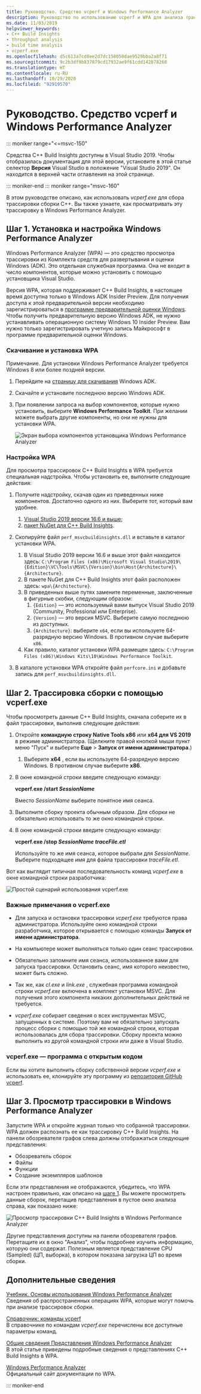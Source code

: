 ```yaml
---
title: Руководство. Средство vcperf и Windows Performance Analyzer
description: Руководство по использованию vcperf и WPA для анализа трассировок сборки C++.
ms.date: 11/03/2019
helpviewer_keywords:
- C++ Build Insights
- throughput analysis
- build time analysis
- vcperf.exe
ms.openlocfilehash: d5c613a7cd8ee2d7dc158050dae9529bba2a8f71
ms.sourcegitcommit: 9c2b3df9b837879cd17932ae9f61cdd142078260
ms.translationtype: HT
ms.contentlocale: ru-RU
ms.lasthandoff: 10/29/2020
ms.locfileid: "92919570"
---
```

# <a name="tutorial-vcperf-and-windows-performance-analyzer"></a>Руководство. Средство vcperf и Windows Performance Analyzer

::: moniker range="<=msvc-150"

Средства C++ Build Insights доступны в Visual Studio 2019. Чтобы отобразилась документация для этой версии, установите в этой статье селектор **Версия** Visual Studio в положение "Visual Studio 2019". Он находится в верхней части оглавления на этой странице.

::: moniker-end
::: moniker range="msvc-160"

В этом руководстве описано, как использовать *vcperf.exe* для сбора трассировки сборки C++. Вы также узнаете, как просматривать эту трассировку в Windows Performance Analyzer.

## <a name="step-1-install-and-configure-windows-performance-analyzer"></a>Шаг 1. Установка и настройка Windows Performance Analyzer

Windows Performance Analyzer (WPA) — это средство просмотра трассировки из Комплекта средств для развертывания и оценки Windows (ADK). Это отдельная служебная программа. Она не входит в число компонентов, которые можно установить с помощью установщика Visual Studio.

Версия WPA, которая поддерживает C++ Build Insights, в настоящее время доступна только в Windows ADK Insider Preview. Для получения доступа к этой предварительной версии необходимо зарегистрироваться в [программе предварительной оценки Windows](https://insider.windows.com). Чтобы получить предварительную версию Windows ADK, не нужно устанавливать операционную систему Windows 10 Insider Preview. Вам нужно только зарегистрировать учетную запись Майкрософт в программе предварительной оценки Windows.

### <a name="to-download-and-install-wpa"></a>Скачивание и установка WPA

Примечание. Для установки Windows Performance Analyzer требуется Windows 8 или более поздней версии.

1. Перейдите на [страницу для скачивания](/windows-hardware/get-started/adk-install) Windows ADK.

1. Скачайте и установите последнюю версию Windows ADK.

1. При появлении запроса на выбор компонентов, которые нужно установить, выберите **Windows Performance Toolkit**. При желании можете выбрать другие компоненты, но они не нужны для установки WPA.

   ![Экран выбора компонентов установщика Windows Performance Analyzer](media/wpa-installation.png)

### <a name="to-configure-wpa"></a><a name="configuration-steps"></a> Настройка WPA

Для просмотра трассировок C++ Build Insights в WPA требуется специальная надстройка. Чтобы установить ее, выполните следующие действия:

1. Получите надстройку, скачав один из приведенных ниже компонентов. Достаточно одного из них. Выберите тот, который вам удобнее.
    1. [Visual Studio 2019 версии 16.6 и выше](https://visualstudio.microsoft.com/downloads/);
    1. [пакет NuGet для C++ Build Insights](https://www.nuget.org/packages/Microsoft.Cpp.BuildInsights/).

1. Скопируйте файл `perf_msvcbuildinsights.dll` и вставьте в каталог установки WPA.
    1. В Visual Studio 2019 версии 16.6 и выше этот файл находится здесь: `C:\Program Files (x86)\Microsoft Visual Studio\2019\{Edition}\VC\Tools\MSVC\{Version}\bin\Host{Architecture}\{Architecture}`.
    1. В пакете NuGet для C++ Build Insights этот файл расположен здесь: `wpa\{Architecture}`.
    1. В приведенных выше путях замените переменные, заключенные в фигурные скобки, следующим образом:
        1. `{Edition}` — это используемый вами выпуск Visual Studio 2019 (Community, Professional или Enterprise).
        1. `{Version}` — это версия MSVC. Выберите самую последнюю из доступных.
        1. `{Architecture}`: выберите `x64`, если вы используете 64-разрядную версию Windows. В противном случае выберите `x86`.
    1. Как правило, каталог установки WPA размещен здесь: `C:\Program Files (x86)\Windows Kits\10\Windows Performance Toolkit`.

1. В каталоге установки WPA откройте файл `perfcore.ini` и добавьте запись для `perf_msvcbuildinsights.dll`.

## <a name="step-2-trace-your-build-with-vcperfexe"></a>Шаг 2. Трассировка сборки с помощью vcperf.exe

Чтобы просмотреть данные C++ Build Insights, сначала соберите их в файл трассировки, выполнив следующие действия:

1. Откройте **командную строку Native Tools x86** или **x64 для VS 2019** в режиме администратора. (Щелкните правой кнопкой мыши пункт меню "Пуск" и выберите **Еще** > **Запуск от имени администратора**.)
    1. Выберите **x64** , если вы используете 64-разрядную версию Windows. В противном случае выберите **x86**.

1. В окне командной строки введите следующую команду:

   **vcperf.exe /start _SessionName_**

   Вместо *SessionName* выберите понятное имя сеанса.

1. Выполните сборку проекта обычным образом. Для сборки не обязательно использовать то же окно командной строки.

1. В окне командной строки введите следующую команду:

   **vcperf.exe /stop _SessionName_ _traceFile.etl_**

   Используйте то же имя сеанса, которое выбрали для *SessionName*. Выберите подходящее имя для файла трассировки *traceFile.etl*.

Вот как выглядит типичная последовательность команд *vcperf.exe* в окне командной строки разработчика:

![Простой сценарий использования vcperf.exe](media/vcperf-simple-usage.png)

### <a name="important-notes-about-vcperfexe"></a>Важные примечания о vcperf.exe

- Для запуска и остановки трассировки *vcperf.exe* требуются права администратора. Используйте окно командной строки разработчика, которое открывается с помощью команды **Запуск от имени администратора**.

- На компьютере может выполняться только один сеанс трассировки.

- Обязательно запомните имя сеанса, использованное вами для запуска трассировки. Остановить сеанс, имя которого неизвестно, может быть сложно.

- Так же, как *cl.exe* и *link.exe* , служебная программа командной строки *vcperf.exe* включена в комплект установки MSVC. Для получения этого компонента никаких дополнительных действий не требуется.

- *vcperf.exe* собирает сведения о всех инструментах MSVC, запущенных в системе. Поэтому вам не обязательно запускать процесс сборки с помощью той же командной строки, которая использовалась для сбора трассировки. Сборку проекта можно выполнить из другой командной строки или даже в Visual Studio.

### <a name="vcperfexe-is-open-source"></a>vcperf.exe — программа с открытым кодом

Если вы хотите выполнить сборку собственной версии *vcperf.exe* и использовать ее, клонируйте эту программу из [репозитория GitHub vcperf](https://github.com/microsoft/vcperf).

## <a name="step-3-view-your-trace-in-windows-performance-analyzer"></a>Шаг 3. Просмотр трассировки в Windows Performance Analyzer

Запустите WPA и откройте журнал только что собранной трассировки. WPA должен распознать ее как трассировку C++ Build Insights. На панели обозревателя графов слева должны отображаться следующие представления:

- Обозреватель сборок
- Файлы
- Функции
- Создание экземпляров шаблонов

Если эти представления не отображаются, убедитесь, что WPA настроен правильно, как описано на [шаге 1](#configuration-steps). Вы можете просмотреть данные сборок, перетащив представления в пустое окно анализа справа, как показано ниже:

![Просмотр трассировки C++ Build Insights в Windows Performance Analyzer](media/wpa-viewing-trace.gif)

Другие представления доступны на панели обозревателя графов. Перетащите их в окно "Анализ", чтобы подробнее изучить информацию, которую они содержат. Полезным является представление CPU (Sampled) (ЦП, выборка), в котором показана загрузка ЦП во время сборки.

## <a name="more-information"></a>Дополнительные сведения

[Учебник. Основы использования Windows Performance Analyzer](wpa-basics.md)\
Сведения об распространенных операциях WPA, которые могут помочь при анализе трассировок сборки.

[Справочник: команды vcperf](../reference/vcperf-commands.md)\
В справочнике по командам *vcperf.exe* перечислены все доступные параметры команд.

[Общие сведения Представления Windows Performance Analyzer](../reference/wpa-views.md)\
В этой статье приведены подробные сведения о представлениях C++ Build Insights в WPA.

[Windows Performance Analyzer](/windows-hardware/test/wpt/windows-performance-analyzer)\
Официальный сайт документации по WPA.

::: moniker-end
